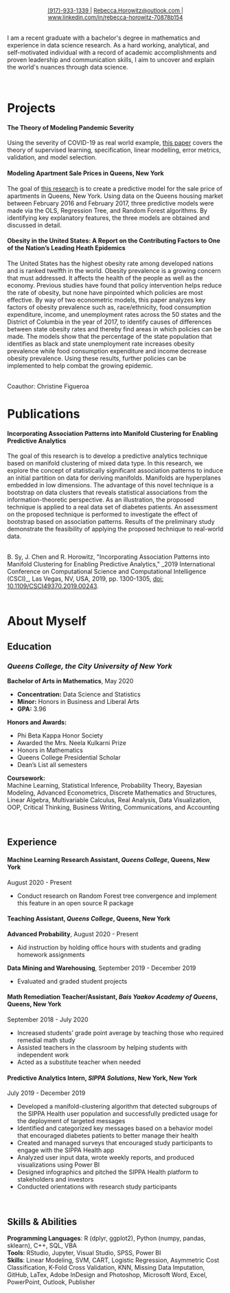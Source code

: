 <div style="text-align: center"><span style="font-size:13px"> <a href="tel:+1917-933-1339"> (917)-933-1339 </a> | <a href="mailto:Rebecca.Horowitz@outlook.com"> Rebecca.Horowitz@outlook.com </a> | <a href="https://www.linkedin.com/in/rebecca-horowitz-70878b154"> www.linkedin.com/in/rebecca-horowitz-70878b154 </a></span></div>

<br>

I am a recent graduate with a bachelor's degree in mathematics and experience in data science research. As a hard working, analytical, and self-motivated individual with a record of academic accomplishments and proven leadership and communication skills, I aim to uncover and explain the world's nuances through data science.

<br>

# Projects
#### The Theory of Modeling Pandemic Severity
Using the severity of COVID-19 as real world example, [this paper](https://github.com/TzipHoro/QC_MATH_342/tree/master/modeling%20essay) covers the theory of supervised learning, specification, linear modelling, error metrics, validation, and model selection.

#### Modeling Apartment Sale Prices in Queens, New York
The goal of [this research](https://github.com/TzipHoro/QC_MATH_342/tree/master/final%20project) is to create a predictive model for the sale price of apartments in Queens, New York. Using data on the Queens housing market between February 2016 and February 2017,
three predictive models were made via the OLS, Regression Tree, and Random Forest algorithms.
By identifying key explanatory features, the three models are obtained and discussed in detail. 

#### Obesity in the United States: A Report on the Contributing Factors to One of the Nation’s Leading Heath Epidemics
The United States has the highest obesity rate among developed nations and is ranked twelfth in the world. Obesity prevalence is a growing concern that must addressed. It affects the health of the people as well as the economy. Previous studies have found that policy intervention helps reduce the rate of obesity, but none have pinpointed which policies are most effective. By way of two econometric models, this paper analyzes key factors of obesity prevalence such as, race/ethnicity, food consumption expenditure, income, and unemployment rates across the 50 states and the District of Columbia in the year of 2017, to identify causes of differences between state obesity rates and thereby find areas in which policies can be made. The models show that the percentage of the state population that identifies as black and state unemployment rate increases obesity prevalence while food consumption expenditure and income decrease obesity prevalence. Using these results, further policies can be implemented to help combat the growing epidemic.

<br>
Coauthor: Christine Figueroa 

<br>

# Publications
#### Incorporating Association Patterns into Manifold Clustering for Enabling Predictive Analytics
The goal of this research is to develop a predictive analytics technique based on manifold clustering of mixed data type. In this research, we explore the concept of statistically significant association patterns to induce an initial partition on data for deriving manifolds. Manifolds are hyperplanes embedded in low dimensions. The advantage of this novel technique is a bootstrap on data clusters that reveals statistical associations from the information-theoretic perspective. As an illustration, the proposed technique is applied to a real data set of diabetes patients. An assessment on the proposed technique is performed to investigate the effect of bootstrap based on association patterns. Results of the preliminary study demonstrate the feasibility of applying the proposed technique to real-world data. 

<br>
B. Sy, J. Chen and R. Horowitz, "Incorporating Association Patterns into Manifold Clustering for Enabling Predictive Analytics," _2019 International Conference on Computational Science and Computational Intelligence (CSCI)_, Las Vegas, NV, USA, 2019, pp. 1300-1305, <a href="https://doi.org/10.1109/CSCI49370.2019.00243">doi: 10.1109/CSCI49370.2019.00243</a>.

<br>
<br>

# About Myself

## Education
### _**Queens College**, the City University of New York_ 
**Bachelor of Arts in Mathematics**, May 2020
* **Concentration:** Data Science and Statistics
* **Minor:** Honors in Business and Liberal Arts
* **GPA:** 3.96

**Honors and Awards:**  
* Phi Beta Kappa Honor Society 
* Awarded the Mrs. Neela Kulkarni Prize
* Honors in Mathematics
* Queens College Presidential Scholar 
* Dean’s List all semesters 

**Coursework:**  
Machine Learning, Statistical Inference, Probability Theory, Bayesian Modeling, Advanced Econometrics, Discrete Mathematics and Structures, Linear Algebra, Multivariable Calculus, Real Analysis, Data Visualization, OOP, Critical Thinking, Business Writing, Communications, and Accounting

<br> 

## Experience
#### **Machine Learning Research Assistant**, _Queens College_, Queens, New York
August 2020 - Present
* Conduct research on Random Forest tree convergence and implement this feature in an open source R package

#### **Teaching Assistant**, _Queens College_, Queens, New York
**Advanced Probability**, August 2020 - Present
* Aid instruction by holding office hours with students and grading homework assignments

**Data Mining and Warehousing**, September 2019 - December 2019
* Evaluated and graded student projects

#### **Math Remediation Teacher/Assistant**, _Bais Yaakov Academy of Queens_, Queens, New York
September 2018 - July 2020
* Increased students’ grade point average by teaching those who required remedial math study
* Assisted teachers in the classroom by helping students with independent work
*	Acted as a substitute teacher when needed

#### **Predictive Analytics Intern**, _SIPPA Solutions_, New York, New York
July 2019 - December 2019
* Developed a manifold-clustering algorithm that detected subgroups of the SIPPA Health user population and successfully predicted usage for the deployment of targeted messages
* Identified and categorized key messages based on a behavior model that encouraged diabetes patients to better manage their health
* Created and managed surveys that encouraged study participants to engage with the SIPPA Health app
* Analyzed user input data, wrote weekly reports, and produced visualizations using Power BI
* Designed infographics and pitched the SIPPA Health platform to stakeholders and investors
* Conducted orientations with research study participants

<br>

## Skills & Abilities
**Programming Languages**: R (dplyr, ggplot2), Python (numpy, pandas, sklearn), C++, SQL, VBA <br>
**Tools**: RStudio, Jupyter, Visual Studio, SPSS, Power BI <br>
**Skills**: Linear Modeling, SVM, CART, Logistic Regression, Asymmetric Cost Classification, K-Fold Cross
Validation, KNN, Missing Data Imputation, GitHub, LaTex, Adobe InDesign and Photoshop, 
Microsoft Word, Excel, PowerPoint, Outlook, Publisher <br>

<br>
<br>


